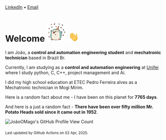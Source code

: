 [LinkedIn](https://www.linkedin.com/in/joão-pedro-gozzoli-b95641301/) &bull;
[Email](joaopedrogozzoli@gmail.com)

# Welcome <img src="happy.gif" height="64px" /> <img src="wave.gif" height="32px" />

I am João, a  **control and automation engineering student** and **mechatronic technician** based in Brazil Br.

Currently, I am studying as a **control and automation engineering** at [Unifei](https://unifei.edu.br) where I study python, C, C++, project management and Ai.

I did my high school education at ETEC Pedro Ferreira alves as a Mechatronic technician in Mogi Mirim.

Here is a random fact about me - I have been on this planet for **7765 days**.

And here is a just a random fact -  **There have been over fifty million Mr. Potato Heads sold since it came out in 1952**.

![JoãoOMago's GitHub Profile View Count](https://komarev.com/ghpvc/?username=JoaoOMago)

<sub>Last updated by Github Actions on 02 Apr, 2025.</sub>
